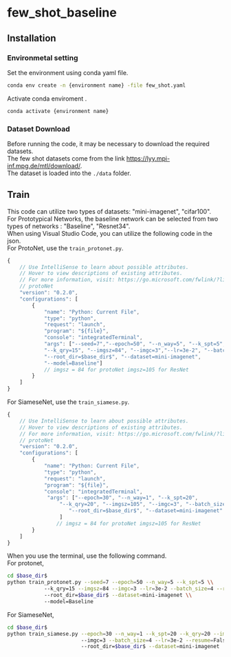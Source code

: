 # few_shot_baseline

## Installation
### Environmetal setting
Set the environment using conda yaml file.     
```bash
conda env create -n {environment name} -file few_shot.yaml
```
Activate conda enviroment .  
```bash
conda activate {environment name}
```

### Dataset Download
Before running the code, it may be necessary to download the required datasets.  
The few shot datasets come from the link https://lyy.mpi-inf.mpg.de/mtl/download/.  
The dataset is loaded into the ```./data``` folder.  

## Train
This code can utilize two types of datasets: "mini-imagenet", "cifar100".  
For Prototypical Networks, the baseline network can be selected from two types of networks : "Baseline", "Resnet34".  
When using Visual Studio Code, you can utilize the following code in the json.  
For ProtoNet, use the ```train_protonet.py```.  
```javascript
{
    // Use IntelliSense to learn about possible attributes.
    // Hover to view descriptions of existing attributes.
    // For more information, visit: https://go.microsoft.com/fwlink/?linkid=830387
    // protoNet
    "version": "0.2.0",
    "configurations": [
        {
            "name": "Python: Current File",
            "type": "python",
            "request": "launch",
            "program": "${file}",
            "console": "integratedTerminal",
            "args": ["--seed=7","--epoch=50", "--n_way=5", "--k_spt=5", 
            "--k_qry=15", "--imgsz=84", "--imgc=3","--lr=3e-2", "--batch_size=4","--resume=False",
            "--root_dir=$base_dir$", "--dataset=mini-imagenet",
            "--model=Baseline"]
            // imgsz = 84 for protoNet imgsz=105 for ResNet
        }
    ]
}
```
For SiameseNet, use the ```train_siamese.py```.  
```javascript
{
    // Use IntelliSense to learn about possible attributes.
    // Hover to view descriptions of existing attributes.
    // For more information, visit: https://go.microsoft.com/fwlink/?linkid=830387
    // protoNet
    "version": "0.2.0",
    "configurations": [
        {
            "name": "Python: Current File",
            "type": "python",
            "request": "launch",
            "program": "${file}",
            "console": "integratedTerminal",
             "args": ["--epoch=30", "--n_way=1", "--k_spt=20", 
                 "--k_qry=20", "--imgsz=105", "--imgc=3", "--batch_size=4", "--lr=3e-2", "--resume=False",
                    "--root_dir=$base_dir$", "--dataset=mini-imagenet"
                 ]
                // imgsz = 84 for protoNet imgsz=105 for ResNet
        }
    ]
}
```
When you use the terminal, use the following command.  
For protonet,
```bash
cd $base_dir$
python train_protonet.py --seed=7 --epoch=50 --n_way=5 --k_spt=5 \\ 
            --k_qry=15 --imgsz=84 --imgc=3 --lr=3e-2 --batch_size=4 --resume=False \\
            --root_dir=$base_dir$ --dataset=mini-imagenet \\
            --model=Baseline
```

For SiameseNet,
```bash
cd $base_dir$
python train_siamese.py --epoch=30 --n_way=1 --k_spt=20 --k_qry=20 --imgsz=105 \\
                        --imgc=3 --batch_size=4 --lr=3e-2 --resume=False \\
                        --root_dir=$base_dir$ --dataset=mini-imagenet
```
